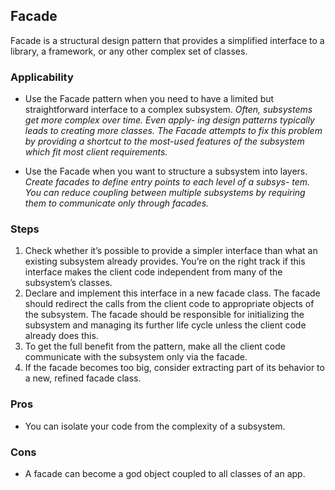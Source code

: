 ## Facade
Facade is a structural design pattern that provides a simplified interface to a library, a framework, or any other complex set of classes.

### Applicability
- Use the Facade pattern when you need to have a limited but
straightforward interface to a complex subsystem.
_Often, subsystems get more complex over time. Even apply- ing design patterns typically leads to creating more classes. The Facade attempts to fix this problem by providing a shortcut to the most-used features of the subsystem which fit most client requirements._

- Use the Facade when you want to structure a subsystem into layers.
_Create facades to define entry points to each level of a subsys- tem. You can reduce coupling between multiple subsystems by requiring them to communicate only through facades._

### Steps
1. Check whether it’s possible to provide a simpler interface than what an existing subsystem already provides. You’re on the right track if this interface makes the client code independent from many of the subsystem’s classes.
2. Declare and implement this interface in a new facade class. The facade should redirect the calls from the client code to appropriate objects of the subsystem. The facade should be responsible for initializing the subsystem and managing its further life cycle unless the client code already does this.
3. To get the full benefit from the pattern, make all the client code communicate with the subsystem only via the facade.
4. If the facade becomes too big, consider extracting part of its behavior to a new, refined facade class.

### Pros
* You can isolate your code from the complexity of a subsystem.

### Cons
* A facade can become a god object coupled to all classes of an app.
